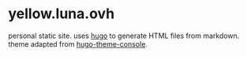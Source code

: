 # yellow.luna.ovh

personal static site. uses [hugo](https://gohugo.io) to generate HTML files from markdown. theme adapted from [hugo-theme-console](https://github.com/mrmierzejewski/hugo-theme-console).